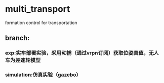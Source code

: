 # multi_transport
formation control for transportation

## branch:
### exp:实车部署实验，采用动捕（通过vrpn订阅）获取位姿真值，无人车为差速轮模型
### simulation:仿真实验（gazebo）
